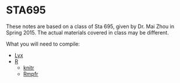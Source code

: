 # STA695

These notes are based on a class of Sta 695, given by Dr. Mai Zhou in Spring 2015. The actual materials covered in class may be different.

What you will need to compile:

  * [Lyx](http://www.lyx.org/Download)
  * [R](http://www.r-project.org/)
    * [knitr](http://yihui.name/knitr/)
    * [Rmpfr](http://cran.r-project.org/web/packages/Rmpfr/index.html)

